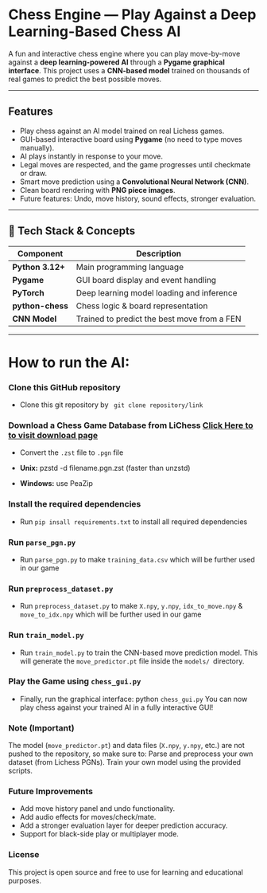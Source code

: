 # Chess Engine — Play Against a Deep Learning-Based Chess AI

A fun and interactive chess engine where you can play move-by-move against a **deep learning-powered AI** through a **Pygame graphical interface**. This project uses a **CNN-based model** trained on thousands of real games to predict the best possible moves.

---

## Features

- Play chess against an AI model trained on real Lichess games.
- GUI-based interactive board using **Pygame** (no need to type moves manually).
- AI plays instantly in response to your move.
- Legal moves are respected, and the game progresses until checkmate or draw.
- Smart move prediction using a **Convolutional Neural Network (CNN)**.
- Clean board rendering with **PNG piece images**.
- Future features: Undo, move history, sound effects, stronger evaluation.

---

## 🧠 Tech Stack & Concepts

| Component        | Description                                 |
| ---------------- | ------------------------------------------- |
| **Python 3.12+** | Main programming language                   |
| **Pygame**       | GUI board display and event handling        |
| **PyTorch**      | Deep learning model loading and inference   |
| **python-chess** | Chess logic & board representation          |
| **CNN Model**    | Trained to predict the best move from a FEN |

---

# How to run the AI:

### Clone this GitHub repository

- Clone this git repository by ` git clone repository/link`

### Download a Chess Game Database from LiChess [Click Here to to visit download page](https://database.lichess.org)

- Convert the `.zst` file to `.pgn` file

* **Unix:** pzstd -d filename.pgn.zst (faster than unzstd)

* **Windows:** use PeaZip

### Install the required dependencies

- Run `pip insall requirements.txt` to install all required dependencies

### Run `parse_pgn.py`

- Run `parse_pgn.py` to make `training_data.csv` which will be further used in our game

### Run `preprocess_dataset.py`

- Run `preprocess_dataset.py` to make `X.npy`, `y.npy`, `idx_to_move.npy` & `move_to_idx.npy` which will be further used in our game

### Run `train_model.py`

- Run `train_model.py` to train the CNN-based move prediction model. This will generate the `move_predictor.pt` file inside the `models/ `directory.

### Play the Game using `chess_gui.py`

- Finally, run the graphical interface:
  python `chess_gui.py`
  You can now play chess against your trained AI in a fully interactive GUI!

### Note (Important)

The model (`move_predictor.pt`) and data files (`X.npy`, `y.npy`, etc.) are not pushed to the repository, so make sure to:
Parse and preprocess your own dataset (from Lichess PGNs).
Train your own model using the provided scripts.

### Future Improvements

- Add move history panel and undo functionality.
- Add audio effects for moves/check/mate.
- Add a stronger evaluation layer for deeper prediction accuracy.
- Support for black-side play or multiplayer mode.

### License

This project is open source and free to use for learning and educational purposes.
